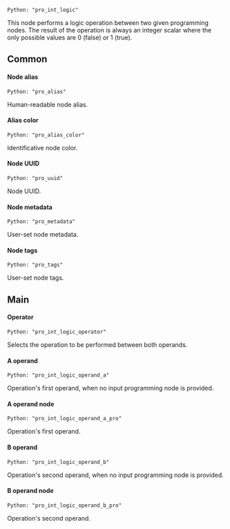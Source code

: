`Python: "pro_int_logic"`

This node performs a logic operation between two given programming nodes. The result of the operation is always an integer scalar where the only possible values are 0 (false) or 1 (true).
## Common

#### Node alias
`Python: "pro_alias"`

Human-readable node alias.

#### Alias color
`Python: "pro_alias_color"`

Identificative node color.

#### Node UUID
`Python: "pro_uuid"`

Node UUID.

#### Node metadata
`Python: "pro_metadata"`

User-set node metadata.

#### Node tags
`Python: "pro_tags"`

User-set node tags.

## Main

#### Operator
`Python: "pro_int_logic_operator"`

Selects the operation to be performed between both operands.

#### A operand
`Python: "pro_int_logic_operand_a"`

Operation's first operand, when no input programming node is provided.

#### A operand node
`Python: "pro_int_logic_operand_a_pro"`

Operation's first operand.

#### B operand
`Python: "pro_int_logic_operand_b"`

Operation's second operand, when no input programming node is provided.

#### B operand node
`Python: "pro_int_logic_operand_b_pro"`

Operation's second operand.

